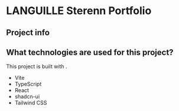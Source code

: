 # LANGUILLE Sterenn Portfolio

## Project info

## What technologies are used for this project?

This project is built with .

- Vite
- TypeScript
- React
- shadcn-ui
- Tailwind CSS
